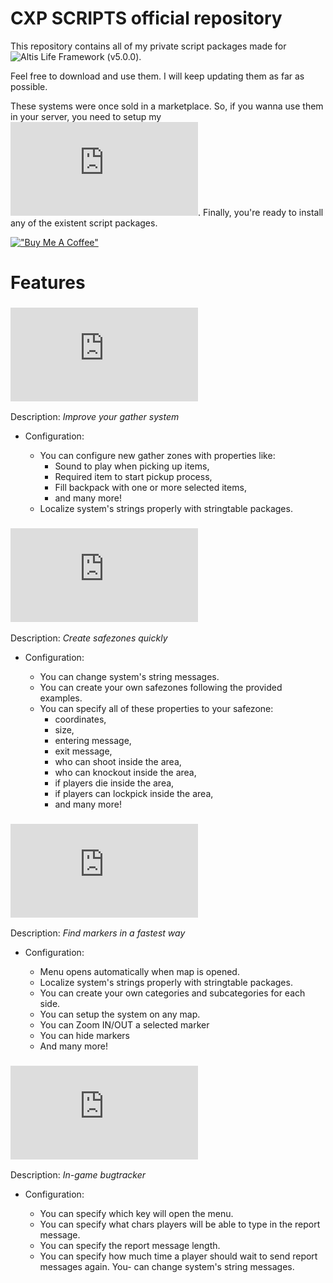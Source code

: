 # CXP SCRIPTS official repository

This repository contains all of my private script packages made for ![Altis Life Framework](https://github.com/AsYetUntitled/Framework) (v5.0.0).

Feel free to download and use them. I will keep updating them as far as possible.

These systems were once sold in a marketplace. So, if you wanna use them in your server, you need to setup my ![Package Installation Framework](https://github.com/Casperento/cxp-scripts-sources/blob/main/cxp/README.md). Finally, you're ready to install any of the existent script packages.

[!["Buy Me A Coffee"](https://www.buymeacoffee.com/assets/img/custom_images/orange_img.png)](https://www.buymeacoffee.com/casperento)

# Features

### ![CXP Advanced Gather](https://github.com/Casperento/cxp-scripts-sources/blob/main/AdvancedGather/README.md)
Description: _Improve your gather system_

- Configuration:

    - You can configure new gather zones with properties like:
        - Sound to play when picking up items,
        - Required item to start pickup process,
        - Fill backpack with one or more selected items,
        - and many more!
    - Localize system's strings properly with stringtable packages.
 
 ### ![CXP Safezones](https://github.com/Casperento/cxp-scripts-sources/blob/main/SafeZones/README.md)
 Description: _Create safezones quickly_
 
 - Configuration:

    - You can change system's string messages.
    - You can create your own safezones following the provided examples.
    - You can specify all of these properties to your safezone:
        - coordinates,
        - size,
        - entering message,
        - exit message,
        - who can shoot inside the area,
        - who can knockout inside the area,
        - if players die inside the area,
        - if players can lockpick inside the area,
        - and many more!

### ![CXP Map Filter](https://github.com/Casperento/cxp-scripts-sources/blob/main/MapFilter/README.md)
Description: _Find markers in a fastest way_

- Configuration:

    - Menu opens automatically when map is opened.
    - Localize system's strings properly with stringtable packages.
    - You can create your own categories and subcategories for each side.
    - You can setup the system on any map.
    - You can Zoom IN/OUT a selected marker
    - You can hide markers
    - And many more!

### ![CXP Bug tracker](https://github.com/Casperento/cxp-scripts-sources/blob/main/Bugtracker/README.md)
Description: _In-game bugtracker_

- Configuration:

    - You can specify which key will open the menu.
    - You can specify what chars players will be able to type in the report message.
    - You can specify the report message length.
    - You can specify how much time a player should wait to send report messages again.
    You-  can change system's string messages.
